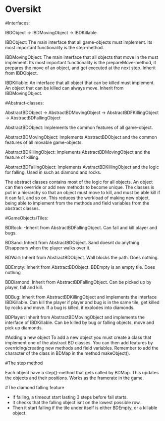# Oversikt

#Interfaces:

IBDObject -> IBDMovingObject -> IBDKillable

IBDObject:					The main interface that all game-objects must implement. 
										Its most important functionality is the step-method.


IBDMovingObject:	The main interface that all objects that move in the must implement.
										Its most important functionality is the prepareMove-method, it prepares the move
										of an object, and get executed at the next step. Inherit from IBDObject.


IBDKillable:			An interface that all object that can be killed must implement. 
										An object that can be killed can always move. Inherit from IBDMovingObject.



#Abstract-classes:


AbstractBDObject -> AbstractBDMovingObject -> AbstractBDFKillingObject -> AbstractBDFallingObject



AbstractBDObject:						Implements the common features of all game-object. 


AbstractBDMovingObject:		Implements AbstractBDObject and the common features of all movable game-objects.


AbstractBDKillingObject:	Implements AbstractBDMovingObject and the feature of killing.


AbstractBDFallingObject:	Implements AvstractBDKillingObject and the logic for falling. Used in such as diamond and rocks.

		
The abstract classes contains most of the logic for all objects. An object can then override or add new methods to become unique. 
The classes is put in a hierarchy so that an object must move to kill, and must be able kill if it can fall, and so on. This reduces the workload of making new object, 
being able to implement from the methods and field variables from the abstract classes.



#GameObjects/Tiles:

BDRock:			-Inherit from AbstractBDFallingObject. Can fall and kill player and bugs.

BDSand: 			Inherit from AbstractBDObject. Sand doesnt do anything. Disappears when the player walks over it.

BDWall:			Inherit from AbstractBDObject. Wall blocks the path. Does nothing.

BDEmpty:			Inherit from AbstractBDObject. BDEmpty is an empty tile. Does nothing

BDDiamond:		Inherit from AbstractBDFallingObject. Can be picked up by player, fall and kill. 

BDBug:				Inherit from AbstractBDKillingObject and implements the interface IBDKillable. Can kill the player if player and bug is in the same tile, get killed by rocks and move. 
							If a bug is killed, it explodes into diamonds.

BDPlayer:		Inherit from AbstractBDMovingObject and implements the interface of IBDKillable. Can be killed by bug or falling objects, move and pick up diamonds.


#Adding a new object
To add a new object you must create a class that implement one of the abstract BD classes. 
You can then add features by overriding/creating new methods and field variables.
Remember to add the character of the class in BDMap in the method makeObject().

#The step method

Each object have a step()-method that gets called by BDMap. This updates the objects and their positions. Works as the framerate in the game.

#The diamond falling feature
- If falling, a timeout start lasting 3 steps before fall starts.
- It checks that the falling object isnt on the lowest possible row.
- Then it start falling if the tile under itself is either BDEmpty, or a killable object.


